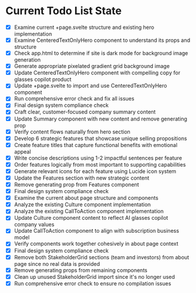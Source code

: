 <!-- DO NOT EDIT - Managed by todo_list tool -->
<!-- Updated: 2025-09-27T10:37:24.210Z -->

# Current Todo List State

- [x] Examine current +page.svelte structure and existing hero implementation
- [x] Examine CenteredTextOnlyHero component to understand its props and structure
- [x] Check app.html to determine if site is dark mode for background image generation
- [x] Generate appropriate pixelated gradient grid background image
- [x] Update CenteredTextOnlyHero component with compelling copy for glasses copilot product
- [x] Update +page.svelte to import and use CenteredTextOnlyHero component
- [x] Run comprehensive error check and fix all issues
- [x] Final design system compliance check
- [x] Craft clear, customer-focused company summary content
- [x] Update Summary component with new content and remove generating prop
- [x] Verify content flows naturally from hero section
- [x] Develop 6 strategic features that showcase unique selling propositions
- [x] Create feature titles that capture functional benefits with emotional appeal
- [x] Write concise descriptions using 1-2 impactful sentences per feature
- [x] Order features logically from most important to supporting capabilities
- [x] Generate relevant icons for each feature using Lucide icon system
- [x] Update the Features section with new strategic content
- [x] Remove generating prop from Features component
- [x] Final design system compliance check
- [x] Examine the current about page structure and components
- [x] Analyze the existing Culture component implementation
- [x] Analyze the existing CallToAction component implementation
- [x] Update Culture component content to reflect AI glasses copilot company values
- [x] Update CallToAction component to align with subscription business model
- [x] Verify components work together cohesively in about page context
- [x] Final design system compliance check
- [x] Remove both StakeholderGrid sections (team and investors) from about page since no real data is provided
- [x] Remove generating props from remaining components
- [x] Clean up unused StakeholderGrid import since it's no longer used
- [x] Run comprehensive error check to ensure no compilation issues
